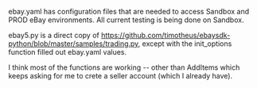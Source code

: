 ebay.yaml has configuration files that are needed to access Sandbox and PROD eBay environments. All current testing is being done on Sandbox.

ebay5.py is a direct copy of https://github.com/timotheus/ebaysdk-python/blob/master/samples/trading.py, except with the init_options function filled out ebay.yaml values.

I think most of the functions are working -- other than AddItems which keeps asking for me to crete a seller account (which I already have).
